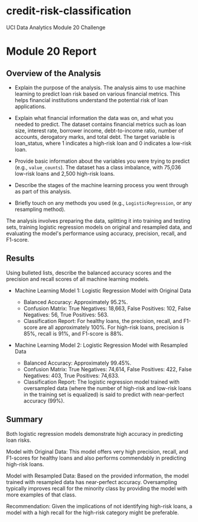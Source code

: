 # credit-risk-classification
UCI Data Analytics Module 20 Challenge

# Module 20 Report

## Overview of the Analysis

* Explain the purpose of the analysis.
The analysis aims to use machine learning to predict loan risk based on various financial metrics. This helps financial institutions understand the potential risk of loan applications.


* Explain what financial information the data was on, and what you needed to predict.
The dataset contains financial metrics such as loan size, interest rate, borrower income, debt-to-income ratio, number of accounts, derogatory marks, and total debt. The target variable is loan_status, where 1 indicates a high-risk loan and 0 indicates a low-risk loan.

* Provide basic information about the variables you were trying to predict (e.g., `value_counts`). 
The dataset has a class imbalance, with 75,036 low-risk loans and 2,500 high-risk loans.

* Describe the stages of the machine learning process you went through as part of this analysis.
* Briefly touch on any methods you used (e.g., `LogisticRegression`, or any resampling method).

The analysis involves preparing the data, splitting it into training and testing sets, training logistic regression models on original and resampled data, and evaluating the model's performance using accuracy, precision, recall, and F1-score.

## Results

Using bulleted lists, describe the balanced accuracy scores and the precision and recall scores of all machine learning models.

* Machine Learning Model 1: Logistic Regression Model with Original Data
  * Balanced Accuracy: Approximately 95.2%.
  * Confusion Matrix: True Negatives: 18,663, False Positives: 102, False Negatives: 56, True Positives: 563.
  * Classification Report: For healthy loans, the precision, recall, and F1-score are all approximately 100%. For high-risk loans, precision is 85%, recall is 91%, and F1-score is 88%.


* Machine Learning Model 2: Logistic Regression Model with Resampled Data
  * Balanced Accuracy: Approximately 99.45%.
  * Confusion Matrix: True Negatives: 74,614, False Positives: 422, False Negatives: 403, True Positives: 74,633.
  * Classification Report: The logistic regression model trained with oversampled data (where the number of high-risk and low-risk loans in the training set is equalized) is said to predict with near-perfect accuracy (99%).

## Summary

Both logistic regression models demonstrate high accuracy in predicting loan risks.

Model with Original Data: This model offers very high precision, recall, and F1-scores for healthy loans and also performs commendably in predicting high-risk loans.

Model with Resampled Data: Based on the provided information, the model trained with resampled data has near-perfect accuracy. Oversampling typically improves recall for the minority class by providing the model with more examples of that class.

Recommendation: Given the implications of not identifying high-risk loans, a model with a high recall for the high-risk category might be preferable.
